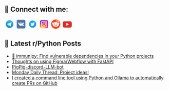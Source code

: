 ## 🔎 Connect with me:
[<img src="https://github.com/bullbesh/bullbesh/blob/main/images/Telegram.png" width="32" height="32" />](https://t.me/bullbesh)
[<img src="https://github.com/bullbesh/bullbesh/blob/main/images/VK.png" width="32" height="32" />](https://vk.com/bullbesh)
[<img src="https://github.com/bullbesh/bullbesh/blob/main/images/Twitter.png" width="32" height="32" />](https://twitter.com/bullbesh1)
[<img src="https://github.com/bullbesh/bullbesh/blob/main/images/Instagram.png" width="32" height="32" />](https://www.instagram.com/bullbesh)
[<img src="https://github.com/bullbesh/bullbesh/blob/main/images/Reddit.png" width="32" height="32" />](https://www.reddit.com/user/bullbesh)
[<img src="https://github.com/bullbesh/bullbesh/blob/main/images/YouTube.png" width="32" height="32" />](https://www.youtube.com/channel/UCtfjRs6uzgq5mfm8S06WTcg)

## 📕 Latest r/Python Posts
<!-- BLOG-POST-LIST:START -->
- [🐶 immunipy: Find vulnerable dependencies in your Python projects](https://www.reddit.com/r/Python/comments/1ef02hg/immunipy_find_vulnerable_dependencies_in_your/)
- [Thoughts on using Figma/Webflow with FastAPI](https://www.reddit.com/r/Python/comments/1eeqqtq/thoughts_on_using_figmawebflow_with_fastapi/)
- [PigPig-discord-LLM-bot](https://www.reddit.com/r/Python/comments/1eenv45/pigpigdiscordllmbot/)
- [Monday Daily Thread: Project ideas!](https://www.reddit.com/r/Python/comments/1eellgu/monday_daily_thread_project_ideas/)
- [I created a command line tool using Python and Ollama to automatically create PRs on GitHub](https://www.reddit.com/r/Python/comments/1eehm1a/i_created_a_command_line_tool_using_python_and/)
<!-- BLOG-POST-LIST:END -->
